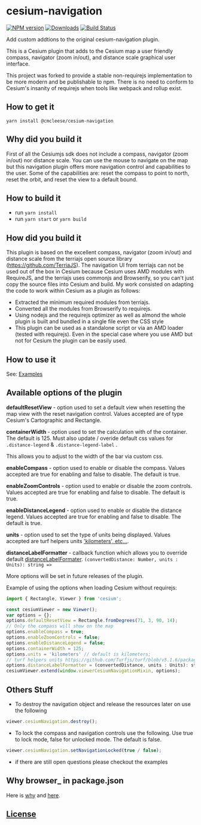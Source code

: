 # cesium-navigation

[![NPM version][npm-image]][npm-url] [![Downloads][downloads-image]][npm-url] [![Build Status][travis-image]][travis-url]

Add custom addtions to the original cesium-navigation plugin.

This is a Cesium plugin that adds to the Cesium map a user friendly compass, navigator (zoom in/out), and
distance scale graphical user interface.

This project was forked to provide a stable non-requirejs implementation to be more modern and be publishable to npm. There
is no need to conform to Cesium's insanity of requirejs when tools like webpack and rollup exist.

## How to get it

`yarn install @cmcleese/cesium-navigation`

## Why did you build it

First of all the Cesiumjs sdk does not include a compass, navigator (zoom in/out) nor distance scale. You can use the mouse to navigate on the map but this navigation plugin offers more navigation control and capabilities to the user.
Some of the capabilities are:
reset the compass to point to north, reset the orbit, and reset the view to a default bound.

## How to build it

- run `yarn install`
- run `yarn start` or `yarn build`

## How did you build it

This plugin is based on the excellent compass, navigator (zoom in/out) and distance scale from the terriajs open source library (https://github.com/TerriaJS). The navigation UI from terriajs can not be used out of the box in Cesium because Cesium uses AMD modules with RequireJS, and the terriajs uses commonjs and Browserify, so you can't just copy the source files into Cesium and build. My work consisted on adapting the code to work within Cesium as a plugin as follows:

- Extracted the minimum required modules from terriajs.
- Converted all the modules from Browserify to requirejs.
- Using nodejs and the requirejs optimizer as well as almond the whole plugin is built and bundled in a single file even the CSS style
- This plugin can be used as a standalone script or via an AMD loader (tested with requirejs). Even in the special case where you use AMD but not for Cesium the plugin can be easily used.

## How to use it

See: [Examples](./Examples/index.html)

## Available options of the plugin

**defaultResetView** - option used to set a default view when resetting the map view with the reset navigation
control. Values accepted are of type Cesium's Cartographic and Rectangle.

**containerWidth** - option used to set the calculation with of the container. The default is 125. Must also update / overide default css values for `.distance-legend` & `.distance-legend-label` .

This allows you to adjust to the width of the bar via custom css.

**enableCompass** - option used to enable or disable the compass. Values accepted are true for enabling and false to disable. The default is true.

**enableZoomControls** - option used to enable or disable the zoom controls. Values accepted are true for enabling and false to disable. The default is true.

**enableDistanceLegend** - option used to enable or disable the distance legend. Values accepted are true for enabling and false to disable. The default is true.

**units** - option used to set the type of units being displayed. Values accepted are turf helpers units ['kilometers', etc...](https://github.com/Turfjs/turf/blob/v5.1.6/packages/turf-helpers/index.d.ts#L20).

**distanceLabelFormatter** - callback function which allows you to override default [distanceLabelFormater](./Source/Core/Utils.js#88). `(convertedDistance: Number, units : Units): string =>`

More options will be set in future releases of the plugin.

Example of using the options when loading Cesium without requirejs:

```JavaScript
import { Rectangle, Viewer } from 'cesium';

const cesiumViewer = new Viewer();
var options = {};
options.defaultResetView = Rectangle.fromDegrees(71, 3, 90, 14);
// Only the compass will show on the map
options.enableCompass = true;
options.enableZoomControls = false;
options.enableDistanceLegend = false;
options.containerWidth = 125;
options.units = 'kilometers' // default is kilometers;
// turf helpers units https://github.com/Turfjs/turf/blob/v5.1.6/packages/turf-helpers/index.d.ts#L20
options.distanceLabelFormatter = (convertedDistance, units : Units): string => { ... } // custom label formatter
cesiumViewer.extend(window.viewerCesiumNavigationMixin, options);
```

## Others Stuff

- To destroy the navigation object and release the resources later on use the following

```js
viewer.cesiumNavigation.destroy();
```

- To lock the compass and navigation controls use the following. Use true to lock mode,
  false for unlocked mode. The default is false.

```js
viewer.cesiumNavigation.setNavigationLocked(true / false);
```

- if there are still open questions please checkout the examples

## Why browser\_ in package.json

Here is [why](https://github.com/webpack/webpack/issues/4674) and [here](https://github.com/nmccready/cesium-navigation/issues/2).

## [License](./LICENSE)

[downloads-image]: http://img.shields.io/npm/dm/@cmcleese/cesium-navigation.svg
[npm-image]: https://img.shields.io/npm/v/@cmcleese/cesium-navigation.svg
[npm-url]: https://www.npmjs.com/package/@cmcleese/cesium-navigation
[travis-image]: https://img.shields.io/travis/nmccready/cesium-navigation.svg?label=travis-ci
[travis-url]: https://travis-ci.org/nmccready/cesium-navigation
